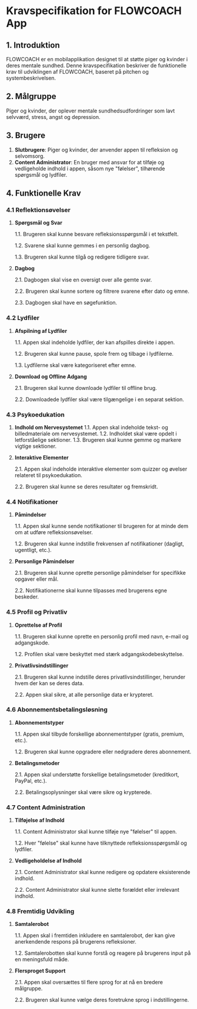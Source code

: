 # Kravspecifikation for FLOWCOACH App

## 1. Introduktion
FLOWCOACH er en mobilapplikation designet til at støtte piger og kvinder i deres mentale sundhed. Denne kravspecifikation beskriver de funktionelle krav til udviklingen af FLOWCOACH, baseret på pitchen og systembeskrivelsen.

## 2. Målgruppe
Piger og kvinder, der oplever mentale sundhedsudfordringer som lavt selvværd, stress, angst og depression.

## 3. Brugere
1. **Slutbrugere**: Piger og kvinder, der anvender appen til refleksion og selvomsorg.
2. **Content Administrator**: En bruger med ansvar for at tilføje og vedligeholde indhold i appen, såsom nye "følelser", tilhørende spørgsmål og lydfiler.

## 4. Funktionelle Krav

### 4.1 Reflektionsøvelser
1. **Spørgsmål og Svar**

   1.1. Brugeren skal kunne besvare refleksionsspørgsmål i et tekstfelt.

   1.2. Svarene skal kunne gemmes i en personlig dagbog.

   1.3. Brugeren skal kunne tilgå og redigere tidligere svar.

2. **Dagbog**

   2.1. Dagbogen skal vise en oversigt over alle gemte svar.

   2.2. Brugeren skal kunne sortere og filtrere svarene efter dato og emne.

   2.3. Dagbogen skal have en søgefunktion.

### 4.2 Lydfiler
1. **Afspilning af Lydfiler**

   1.1. Appen skal indeholde lydfiler, der kan afspilles direkte i appen.

   1.2. Brugeren skal kunne pause, spole frem og tilbage i lydfilerne.

   1.3. Lydfilerne skal være kategoriseret efter emne.

2. **Download og Offline Adgang**

   2.1. Brugeren skal kunne downloade lydfiler til offline brug.

   2.2. Downloadede lydfiler skal være tilgængelige i en separat sektion.

### 4.3 Psykoedukation
1. **Indhold om Nervesystemet**
   1.1. Appen skal indeholde tekst- og billedmateriale om nervesystemet.
   1.2. Indholdet skal være opdelt i letforståelige sektioner.
   1.3. Brugeren skal kunne gemme og markere vigtige sektioner.

2. **Interaktive Elementer**

   2.1. Appen skal indeholde interaktive elementer som quizzer og øvelser relateret til psykoedukation.

   2.2. Brugeren skal kunne se deres resultater og fremskridt.

### 4.4 Notifikationer
1. **Påmindelser**

   1.1. Appen skal kunne sende notifikationer til brugeren for at minde dem om at udføre refleksionsøvelser.

   1.2. Brugeren skal kunne indstille frekvensen af notifikationer (dagligt, ugentligt, etc.).

2. **Personlige Påmindelser**

   2.1. Brugeren skal kunne oprette personlige påmindelser for specifikke opgaver eller mål.

   2.2. Notifikationerne skal kunne tilpasses med brugerens egne beskeder.

### 4.5 Profil og Privatliv
1. **Oprettelse af Profil**

   1.1. Brugeren skal kunne oprette en personlig profil med navn, e-mail og adgangskode.

   1.2. Profilen skal være beskyttet med stærk adgangskodebeskyttelse.

2. **Privatlivsindstillinger**

   2.1. Brugeren skal kunne indstille deres privatlivsindstillinger, herunder hvem der kan se deres data.

   2.2. Appen skal sikre, at alle personlige data er krypteret.

### 4.6 Abonnementsbetalingsløsning
1. **Abonnementstyper**

   1.1. Appen skal tilbyde forskellige abonnementstyper (gratis, premium, etc.).

   1.2. Brugeren skal kunne opgradere eller nedgradere deres abonnement.

2. **Betalingsmetoder**

   2.1. Appen skal understøtte forskellige betalingsmetoder (kreditkort, PayPal, etc.).

   2.2. Betalingsoplysninger skal være sikre og krypterede.

### 4.7 Content Administration
1. **Tilføjelse af Indhold**

   1.1. Content Administrator skal kunne tilføje nye "følelser" til appen.

   1.2. Hver "følelse" skal kunne have tilknyttede refleksionsspørgsmål og lydfiler.

2. **Vedligeholdelse af Indhold**

   2.1. Content Administrator skal kunne redigere og opdatere eksisterende indhold.

   2.2. Content Administrator skal kunne slette forældet eller irrelevant indhold.

### 4.8 Fremtidig Udvikling
1. **Samtalerobot**

   1.1. Appen skal i fremtiden inkludere en samtalerobot, der kan give anerkendende respons på brugerens refleksioner.

   1.2. Samtalerobotten skal kunne forstå og reagere på brugerens input på en meningsfuld måde.

2. **Flersproget Support**

   2.1. Appen skal oversættes til flere sprog for at nå en bredere målgruppe.

   2.2. Brugeren skal kunne vælge deres foretrukne sprog i indstillingerne.

